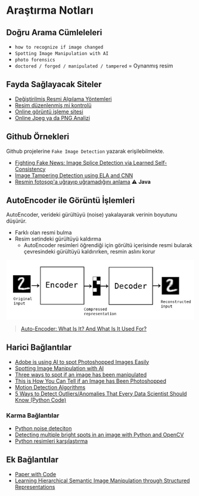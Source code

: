 # Araştırma Notları

## Doğru Arama Cümleleleri

- `how to recognize if image changed`
- `Spotting Image Manipulation with AI`
- `photo forensics`
- `doctored / forged / manipulated / tampered` = Oynanmış resim

## Fayda Sağlayacak Siteler

- [Değiştirilmiş Resmi Algılama Yöntemleri]
- [Resim düzenlenmiş mi kontrolü]
- [Online görüntü işleme sitesi]
- [Online Jpeg ya da PNG Analizi]

## Github Örnekleri

Github projelerine `Fake Image Detection` yazarak erişilebilmekte.

- [Fighting Fake News: Image Splice Detection via Learned Self-Consistency]
- [Image Tampering Detection using ELA and CNN]
- [Resmin fotoşop'a uğrayıp uğramadığını anlama] ⚠ **Java**

## AutoEncoder ile Görüntü İşlemleri

AutoEncoder, verideki gürültüyü (noise) yakalayarak verinin boyutunu düşürür.

- Farklı olan resmi bulma
- Resim setindeki gürültüyü kaldırma
  - AutoEncoder resimleri öğrendiği için görültü içerisinde resmi bularak çevresindeki gürültüyü kaldırırken, resmin aslını korur

![autoencodeer_structure](res/autoencodeer_structure.png)

> [Auto-Encoder: What Is It? And What Is It Used For?]

## Harici Bağlantılar

- [Adobe is using AI to spot Photoshopped Images Easily]
- [Spotting Image Manipulation with AI]
- [Three ways to spot if an image has been manipulated]
- [This is How You Can Tell if an Image has Been Photoshopped]
- [Motion Detection Algorithms]
- [5 Ways to Detect Outliers/Anomalies That Every Data Scientist Should Know (Python Code)]

### Karma Bağlantılar

- [Python noise deteciton](https://github.com/pacificweb/python-noise-detection)
- [Detecting multiple bright spots in an image with Python and OpenCV](https://www.pyimagesearch.com/2016/10/31/detecting-multiple-bright-spots-in-an-image-with-python-and-opencv/s)
- [Python resimleri karşılaştırma](https://www.pyimagesearch.com/2014/09/15/python-compare-two-images/)

## Ek Bağlantılar

- [Paper with Code]
- [Learning Hierarchical Semantic Image Manipulation through Structured Representations]

[resim düzenlenmiş mi kontrolü]: http://imageedited.com/
[this is how you can tell if an image has been photoshopped]: https://www.lifehack.org/articles/technology/this-how-you-can-tell-image-has-been-photoshopped.html
[adobe is using ai to spot photoshopped images easily]: https://www.youtube.com/watch?v=rETMDUgAUIg
[spotting image manipulation with ai]: https://theblog.adobe.com/spotting-image-manipulation-ai/
[motion detection algorithms]: https://www.codeproject.com/Articles/10248/Motion-Detection-Algorithms
[three ways to spot if an image has been manipulated]: https://www.poynter.org/reporting-editing/2012/three-ways-to-spot-if-an-image-has-been-manipulated/
[can you spot a photoshopped picture? here are 9 ways to identify a fake photo]: https://www.digitaltrends.com/photography/how-do-you-tell-if-a-photo-is-photoshopped/
[4 ways to tell if a picture was photoshopped just by glancing at it]: https://www.insider.com/how-to-spot-photoshop-2017-12
[online görüntü işleme sitesi]: https://29a.ch/photo-forensics/
[değiştirilmiş resmi algılama yöntemleri]: https://articles.forensicfocus.com/2013/08/22/detecting-forged-altered-images/
[auto-encoder: what is it? and what is it used for?]: https://towardsdatascience.com/auto-encoder-what-is-it-and-what-is-it-used-for-part-1-3e5c6f017726
[5 ways to detect outliers/anomalies that every data scientist should know (python code)]: https://towardsdatascience.com/5-ways-to-detect-outliers-that-every-data-scientist-should-know-python-code-70a54335a623
[online jpeg ya da png analizi]: http://fotoforensics.com/

<!-- Github Örnekleri -->

[fighting fake news: image splice detection via learned self-consistency]: https://github.com/minyoungg/selfconsistency
[resmin fotoşop'a uğrayıp uğramadığını anlama]: https://github.com/Irio/photoshopped-or-not
[image tampering detection using ela and cnn]: https://github.com/agusgun/FakeImageDetector

<!-- Ek bağlantılar -->

[learning hierarchical semantic image manipulation through structured representations]: https://github.com/xcyan/neurips18_hierchical_image_manipulation
[paper with code]: https://github.com/zziz/pwc
